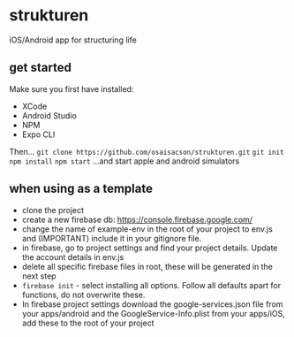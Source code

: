 # strukturen

iOS/Android app for structuring life

## get started

Make sure you first have installed:

- XCode
- Android Studio
- NPM
- Expo CLI

Then...
`git clone https://github.com/osaisacson/strukturen.git`
`git init`
`npm install`
`npm start`
...and start apple and android simulators

## when using as a template

- clone the project
- create a new firebase db: https://console.firebase.google.com/
- change the name of example-env in the root of your project to env.js and (IMPORTANT) include it in your gitignore file.
- in firebase, go to project settings and find your project details. Update the account details in env.js
- delete all specific firebase files in root, these will be generated in the next step
- `firebase init` - select installing all options. Follow all defaults apart for functions, do not overwrite these.
- In firebase project settings download the google-services.json file from your apps/android and the GoogleService-Info.plist from your apps/iOS, add these to the root of your project
